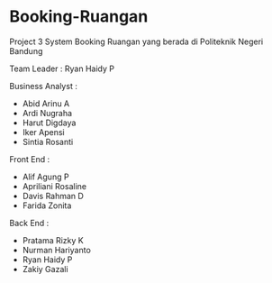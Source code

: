 # Booking-Ruangan
Project 3 System Booking Ruangan yang berada di Politeknik Negeri Bandung

Team Leader       : Ryan Haidy P

Business Analyst  : 
- Abid Arinu A
- Ardi Nugraha
- Harut Digdaya
- Iker Apensi
- Sintia Rosanti

Front End :
- Alif Agung P
- Apriliani Rosaline
- Davis Rahman D
- Farida Zonita

Back End :
- Pratama Rizky K
- Nurman Hariyanto
- Ryan Haidy P
- Zakiy Gazali

